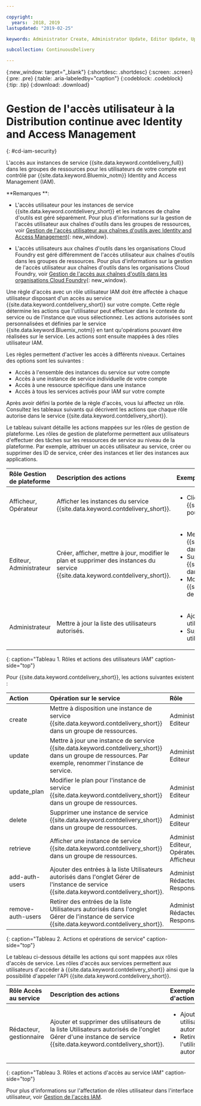 ```yaml
---

copyright:
  years:  2018, 2019
lastupdated: "2019-02-25"

keywords: Administrator Create, Administrator Update, Editor Update, Update

subcollection: ContinuousDelivery

---
```


{:new_window: target="_blank"}
{:shortdesc: .shortdesc}
{:screen: .screen}
{:pre: .pre}
{:table: .aria-labeledby="caption"}
{:codeblock: .codeblock}
{:tip: .tip}
{:download: .download}


# Gestion de l'accès utilisateur à la Distribution continue avec Identity and Access Management
{: #cd-iam-security}

L'accès aux instances de service {{site.data.keyword.contdelivery_full}} dans les groupes de ressources pour les utilisateurs de votre compte est contrôlé par {{site.data.keyword.Bluemix_notm}} Identity and Access Management (IAM). 

**Remarques **: 

* L'accès utilisateur pour les instances de service {{site.data.keyword.contdelivery_short}} et les instances de chaîne d'outils est géré séparément. Pour plus d'informations sur la gestion de l'accès utilisateur aux chaînes d'outils dans les groupes de ressources, voir [Gestion de l'accès utilisateur aux chaînes d'outils avec Identity and Access Management](/docs/services/ContinuousDelivery?topic=ContinuousDelivery-toolchains-iam-security){: new_window}.

* L'accès utilisateurs aux chaînes d'outils dans les organisations Cloud Foundry est géré différemment de l'accès utilisateur aux chaînes d'outils dans les groupes de ressources. Pour plus d'informations sur la gestion de l'accès utilisateur aux chaînes d'outils dans les organisations Cloud Foundry, voir [Gestion de l'accès aux chaînes d'outils dans les organisations Cloud Foundry](/docs/services/ContinuousDelivery?topic=ContinuousDelivery-toolchains-using#managing_access_orgs){: new_window}.

Une règle d'accès avec un rôle utilisateur IAM doit être affectée à chaque utilisateur disposant d'un accès au service {{site.data.keyword.contdelivery_short}} sur votre compte. Cette règle détermine les actions que l'utilisateur peut effectuer dans le contexte du service ou de l'instance que vous sélectionnez. Les actions autorisées sont personnalisées et définies par le service {{site.data.keyword.Bluemix_notm}} en tant qu'opérations pouvant être réalisées sur le service. Les actions sont ensuite mappées à des rôles utilisateur IAM.

Les règles permettent d'activer les accès à différents niveaux. Certaines des options sont les suivantes : 

* Accès à l'ensemble des instances du service sur votre compte
* Accès à une instance de service individuelle de votre compte
* Accès à une ressource spécifique dans une instance
* Accès à tous les services activés pour IAM sur votre compte

Après avoir défini la portée de la règle d'accès, vous lui affectez un rôle. Consultez les tableaux suivants qui décrivent les actions que chaque rôle autorise dans le service {{site.data.keyword.contdelivery_short}}.

Le tableau suivant détaille les actions mappées sur les rôles de gestion de plateforme. Les rôles de gestion de plateforme permettent aux utilisateurs d'effectuer des tâches sur les ressources de service au niveau de la plateforme. Par exemple, attribuer un accès utilisateur au service, créer ou supprimer des ID de service, créer des instances et lier des instances aux applications.

| Rôle Gestion de plateforme | Description des actions | Exemples d'action|
|:-----------------|:-----------------|:-----------------|
| Afficheur, Opérateur | Afficher les instances du service {{site.data.keyword.contdelivery_short}}. | <ul><li>Cliquer sur une instance de service {{site.data.keyword.contdelivery_short}} pour ouvrir son tableau de bord.</li></ul>|
| Editeur, Administrateur | Créer, afficher, mettre à jour, modifier le plan et supprimer des instances du service {{site.data.keyword.contdelivery_short}}. |<ul><li>Mettre à disposition une instance de {{site.data.keyword.contdelivery_short}} dans un groupe de ressources.</li><li>Supprimer une instance de {{site.data.keyword.contdelivery_short}} dans un groupe de ressources.</li><li>Modifier un plan d'instance {{site.data.keyword.contdelivery_short}} de Lite à Professional.</li></ul> |
| Administrateur | Mettre à jour la liste des utilisateurs autorisés.| <ul><li>Ajouter un utilisateur à la liste des utilisateurs autorisés.</li><li>Supprimer un utilisateur de la liste des utilisateurs autorisés.</li></ul> |
{: caption="Tableau 1. Rôles et actions des utilisateurs IAM" caption-side="top"}

 Pour {{site.data.keyword.contdelivery_short}}, les actions suivantes existent :

| Action | Opération sur le service | Rôle
|:-----------------|:-----------------|:--------------|
| create | Mettre à disposition une instance de service {{site.data.keyword.contdelivery_short}} dans un groupe de ressources. | Administrateur, Editeur |
| update | Mettre à jour une instance de service {{site.data.keyword.contdelivery_short}} dans un groupe de ressources. Par exemple, renommer l'instance de service. | Administrateur, Editeur |
| update_plan | Modifier le plan pour l'instance de service {{site.data.keyword.contdelivery_short}} dans un groupe de ressources. | Administrateur, Editeur |
| delete | Supprimer une instance de service {{site.data.keyword.contdelivery_short}} dans un groupe de ressources. | Administrateur, Editeur |
| retrieve | Afficher une instance de service {{site.data.keyword.contdelivery_short}} dans un groupe de ressources. | Administrateur, Editeur, Opérateur, Afficheur |
| add-auth-users | Ajouter des entrées à la liste Utilisateurs autorisés dans l'onglet Gérer de l'instance de service {{site.data.keyword.contdelivery_short}}. | Administrateur, Rédacteur, Responsable |
| remove-auth-users | Retirer des entrées de la liste Utilisateurs autorisés dans l'onglet Gérer de l'instance de service {{site.data.keyword.contdelivery_short}}. | Administrateur, Rédacteur, Responsable |
{: caption="Tableau 2. Actions et opérations de service" caption-side="top"}

Le tableau ci-dessous détaille les actions qui sont mappées aux rôles d'accès de service. Les rôles d'accès aux services permettent aux utilisateurs d'accéder à {{site.data.keyword.contdelivery_short}} ainsi que la possibilité d'appeler l'API {{site.data.keyword.contdelivery_short}}.

| Rôle Accès au service | Description des actions | Exemples d'action|
|:-----------------|:-----------------|:-----------------|
| Rédacteur, gestionnaire | Ajouter et supprimer des utilisateurs de la liste Utilisateurs autorisés de l'onglet Gérer d'une instance de service {{site.data.keyword.contdelivery_short}}. | <ul><li>Ajouter un utilisateur autorisé.</li><li>Retirer l'utilisateur autorisé.</li></ul>|
{: caption="Tableau 3. Rôles et actions d'accès au service IAM" caption-side="top"}

Pour plus d'informations sur l'affectation de rôles utilisateur dans l'interface utilisateur, voir [Gestion de l'accès IAM](/docs/iam?topic=iam-iammanidaccser).

<!--This link is not live in production yet. Use https://console.bluemix.net/docs/iam/iamusermanage.html#iamusermanage until the link above is available in production.-->
